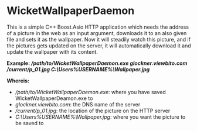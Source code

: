 # WicketWallpaperDaemon

This is a simple C++ Boost.Asio HTTP application which needs the address of a picture in the web as an input argument, downloads it to an also given file and sets it as the wallpaper. Now it will steadily watch this picture, and if the pictures gets updated on the server, it will automatically download it and update the wallpaper with its content.

**Example: */path/to/WicketWallpaperDaemon.exe glockner.viewbito.com /current/p_01.jpg C:\Users\%USERNAME%\Wallpaper.jpg***

**Whereis:**
- */path/to/WicketWallpaperDaemon.exe*: where you have saved WicketWallpaperDeamon.exe to
- *glockner.viewbito.com*: the DNS name of the server
- */current/p_01.jpg*: the location of the picture on the HTTP server
- *C:\Users\%USERNAME%\Wallpaper.jpg*: where you want the picture to be saved to

